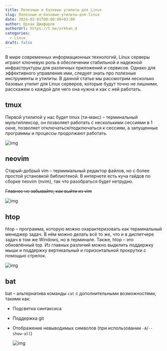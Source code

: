 ```yaml
---
title: Полезные и базовын утилиты для Linux
slug: Полезные-и-базовые-утилиты-для-linux
date: 2024-02-01T00:00:00+03:00
author: Орхан Джафарли
authorUrl: https://t.me/orkhan_d
categories:
  - Linux
draft: false
---
```

В мире современных информационных технологий, Linux серверы играют ключевую роль в обеспечении стабильной и надежной инфраструктуры для различных приложений и сервисов. Однако для эффективного управления ими, следует знать про полезные инструменты и утилиты. В данной статье мы рассмотрим несколько базовых утилит для Linux серверов, которые будут точно не лишними, расскажем о каждой для чего она нужна и как с ней работать.

## tmux

Первой утилитой у нас будет tmux (ти-макс) – терминальный мультиплексор, он позволяет работать с несколькими сессиями в 1 окне, позволяет отключаться/подключаться к сессиям, а запущенные программы и процессы продолжают работать.

![img](https://i.imgur.com/WhwMzBb.png)

## neovim

Старый-добрый vim – термимальный редактор файлов, но с более простой установкой библиотекой. В интернете есть куча гайдов по сборке neovim (nvim), так что разобраться будет нетрудно.

~~Главное не забывайте, как выйти из vim~~

![img](https://i.imgur.com/6gi7DRB.png)

## htop

htop – программа, которую можно охарактеризовать как терминальный менеджер задач. В нём можно делать всё то же, что и в диспетчере задач в том же Windows, но в терминале. Также, htop – это обновлённый top. Из главных различий можно выделить поддержку мыши и поддержку вертикальный и горизонтальной прокрутки с помощью стрелок.

![img](https://i.imgur.com/rZtre27.png)

## bat

bat – альтернатива команды `cat` с дополнительными возможностями, такими как:

* Подсветка синтаксиса
* Поддержка git
* Отображение невыводимых символов (при использовании `-A`/`--show-all`)

  ![img](https://i.imgur.com/kHB4lNZ.png)
